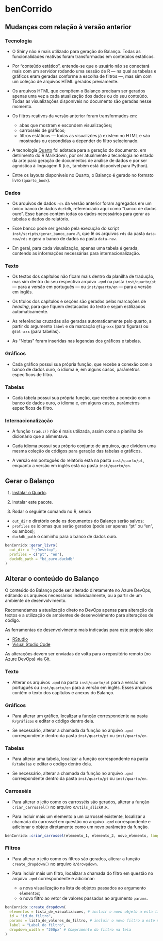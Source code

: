 
<!-- README.md is generated from README.Rmd. Please edit that file -->

# benCorrido

## Mudanças com relação à versão anterior

### Tecnologia

- O Shiny não é mais utilizado para geração do Balanço. Todas as
  funcionalidades reativas foram transformadas em conteúdos estáticos.

- Por “conteúdo estático”, entende-se que o usuário não se conectará
  mais com um servidor rodando uma sessão de R — na qual as tabelas e
  gráficos eram geradas conforme a escolha de filtros —, mas sim com um
  coleção de arquivos HTML gerados previamente.

- Os arquivos HTML que compõem o Balanço precisam ser gerados apenas uma
  vez a cada atualização dos dados ou do seu conteúdo. Todas as
  visualizações disponíveis no documento são geradas nesse momento.

- Os filtros reativos da versão anterior foram transformados em:

  - abas que mostram e escondem visualizações;
  - carrosséis de gráficos;
  - filtros estáticos — todas as visualizões já existem no HTML e são
    mostradas ou escondidas a depender do filtro selecionado.

- A tecnologia [Quarto](https://quarto.org/) foi adotada para a geração
  do documento, em detrimento do R Markdown, por ser atualmente a
  tecnologia no estado da arte para geração de documentos de análise de
  dados e por ser agnóstica à linguagem R (i.e., também está disponível
  para Python).

- Entre os layouts disponíveis no Quarto, o Balanço é gerado no formato
  livro (`quarto_book`).

### Dados

- Os arquivos de dados `rds` da versão anterior foram agregados em um
  único banco de dados `duckdb`, referenciado aqui como “banco de dados
  ouro”. Esse banco contém todas os dados necessários para gerar as
  tabelas e dados do relatório.

- Esse banco pode ser gerado pela execução do script
  `inst/scripts/gerar_banco_ouro.R`, que lê os arquivos `rds` da pasta
  `data-raw/rds` e gera o banco de dados na pasta `data-raw`.

- Em geral, para cada visualização, apenas uma tabela é gerada, contendo
  as informações necessárias para internacionalização.

### Texto

- Os textos dos capítulos não ficam mais dentro da planilha de tradução,
  mas sim dentro do seu respectivo arquivo `.qmd` na pasta
  `inst/quarto/pt` — para a versão em português — ou `inst/quarto/en` —
  para a versão em inglês.

- Os títulos dos capítulos e seções são gerados pelas marcações de
  *heading*, para que fiquem destacados do texto e sejam estilizados
  automaticamente.

- As referências cruzadas são geradas automaticamente pelo quarto, a
  partir do argumento `label` e da marcação `@fig-xxx` (para figuras) ou
  `@tbl-xxx` (para tabelas).

- As “Notas” foram inseridas nas legendas dos gráficos e tabelas.

### Gráficos

- Cada gráfico possui sua própria função, que recebe a conexão com o
  banco de dados ouro, o idioma e, em alguns casos, parâmetros
  específicos de filtro.

### Tabelas

- Cada tabela possui sua própria função, que recebe a conexão com o
  banco de dados ouro, o idioma e, em alguns casos, parâmetros
  específicos de filtro.

### Internacionalização

- A função `traduz()` não é mais utilizada, assim como a planilha de
  dicionário que a alimentava.

- Cada idioma possui seu próprio conjunto de arquivos, que dividem uma
  mesma coleção de códigos para geração das tabelas e gráficos.

- A versão em português do relatório está na pasta `inst/quarto/pt`,
  enquanto a versão em inglês está na pasta `inst/quarto/en`.

## Gerar o Balanço

1.  [Instalar o Quarto](https://quarto.org/docs/get-started/).

2.  Instalar este pacote.

3.  Rodar o seguinte comando no R, sendo

- `out_dir` o diretório onde os documentos do Balanço serão salvos;
- `profiles` os idiomas que serão gerados (pode ser apenas “pt” ou “en”,
  ou ambos);
- `duckdb_path` o caminho para o banco de dados ouro.

``` r
benCorrido::gerar_livro(
  out_dir = "~/Desktop",
  profiles = c("pt", "en"),
  duckdb_path = "bd_ouro.duckdb"
)
```

## Alterar o conteúdo do Balanço

O conteúdo do Balanço pode ser alterado diretamente no Azure DevOps,
editando os arquivos necessários individualmente, ou a partir de um
ambiente de desenvolvimento.

Recomendamos a atualização direto no DevOps apenas para alteração de
textos e a utilização de ambientes de desenvolvimento para alterações de
código.

As ferramentas de desenvolvimento mais indicadas para este projeto são:

- [RStudio](hhttps://posit.co/download/rstudio-desktop/)
- [Visual Studio Code](https://code.visualstudio.com/)

As alterações devem ser enviadas de volta para o repositório remoto (no
Azure DevOps) via
[Git](https://git-scm.com/about/branching-and-merging).

### Texto

- Alterar os arquivos `.qmd` na pasta `inst/quarto/pt` para a versão em
  português ou `inst/quarto/en` para a versão em inglês. Esses arquivos
  contêm o texto dos capítulos e anexos do Balanço.

### Gráficos

- Para alterar um gráfico, localizar a função correspondente na pasta
  `R/gráficos` e editar o código dentro dela.

- Se necessário, alterar a chamada da função no arquivo `.qmd`
  correspondente dentro da pasta `inst/quarto/pt` ou `inst/quarto/en`.

### Tabelas

- Para alterar uma tabela, localizar a função correspondente na pasta
  `R/tabelas` e editar o código dentro dela.

- Se necessário, alterar a chamada da função no arquivo `.qmd`
  correspondente dentro da pasta `inst/quarto/pt` ou `inst/quarto/en`.

### Carrosséis

- Para alterar o jeito como os carrosséis são gerados, alterar a função
  `criar_carrossel()` no arquivo `R/utils_slickR.R`.

- Para incluir mais um elemento a um carrossel existente, localizar a
  chamada do carrossel em questão no arquivo `.qmd` correspondente e
  adicionar o objeto diretamente como um novo parâmetro da função.

``` r
benCorrido::criar_carrossel(elemento_1, elemento_2, novo_elemento, lang = "pt")
```

### Filtros

- Para alterar o jeito como os filtros são gerados, alterar a função
  `create_dropdown()` no arquivo `R/drowpdown`.

- Para incluir mais um filtro, localizar a chamada do filtro em questão
  no arquivo `.qmd` correspondente e adicionar:

  - a nova visualização na lista de objetos passados ao argumento
    `elementos`;
  - o novo filtro ao vetor de valores passados ao argumento `params`.

``` r
benCorrido::create_dropdown(
  elementos = lista_de_visualizacoes, # incluir o novo objeto a esta lista
  id = "id_do_filtro",
  params = lista_de_valores_do_filtro, # incluir o novo filtro a este vetor
  label = "Label do filtro",
  dropdown_width = "200px" # Comprimento do filtro na tela
)
```
